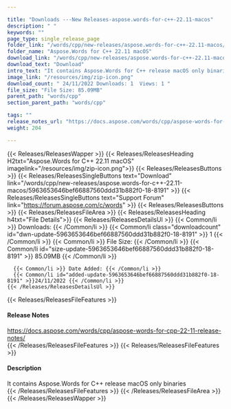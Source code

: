 ```yaml
---

title: "Downloads ---New Releases-aspose.words-for-c++-22.11-macos"
description: " "
keywords: ""
page_type: single_release_page
folder_link: "/words/cpp/new-releases/aspose.words-for-c++-22.11-macos/"
folder_name: "Aspose.Words for C++ 22.11 macOS"
download_link: "/words/cpp/new-releases/aspose.words-for-c++-22.11-macos/5963653646bef66887560ddd31b882f0-18-8191"
download_text: "Download"
intro_text: "It contains Aspose.Words for C++ release macOS only binaries"
image_link: "/resources/img/zip-icon.png"
download_count: " 24/11/2022 Downloads: 1  Views: 1 "
file_size: "File Size: 85.09MB"
parent_path: "words/cpp"
section_parent_path: "words/cpp"

tags: ""
release_notes_url: "https://docs.aspose.com/words/cpp/aspose-words-for-cpp-22-11-release-notes/"
weight: 204

---
```


{{< Releases/ReleasesWapper >}}
  {{< Releases/ReleasesHeading H2txt="Aspose.Words for C++ 22.11 macOS" imagelink="/resources/img/zip-icon.png">}}
  {{< Releases/ReleasesButtons >}}
    {{< Releases/ReleasesSingleButtons text="Download" link="/words/cpp/new-releases/aspose.words-for-c++-22.11-macos/5963653646bef66887560ddd31b882f0-18-8191" >}}
    {{< Releases/ReleasesSingleButtons text="Support Forum" link="https://forum.aspose.com/c/words" >}}
  {{< Releases/ReleasesButtons >}}
  {{< Releases/ReleasesFileArea >}}
    {{< Releases/ReleasesHeading h4txt="File Details">}}
    {{< Releases/ReleasesDetailsUl >}}
      {{< Common/li >}} Downloads: {{< /Common/li >}}
      {{< Common/li class="downloadcount" id="dwn-update-5963653646bef66887560ddd31b882f0-18-8191" >}} 1 {{< /Common/li >}}
      {{< Common/li >}} File Size: {{< /Common/li >}}
      {{< Common/li id="size-update-5963653646bef66887560ddd31b882f0-18-8191" >}} 85.09MB {{< /Common/li >}}

      {{< Common/li >}} Date Added: {{< /Common/li >}}
      {{< Common/li id="added-update-5963653646bef66887560ddd31b882f0-18-8191" >}}24/11/2022 {{< /Common/li >}}
    {{< /Releases/ReleasesDetailsUl >}}

  {{< Releases/ReleasesFileFeatures >}}
      <h4>Release Notes</h4><div><a href='https://docs.aspose.com/words/cpp/aspose-words-for-cpp-22-11-release-notes/'>https://docs.aspose.com/words/cpp/aspose-words-for-cpp-22-11-release-notes/</a></div>
  {{< /Releases/ReleasesFileFeatures >}}
  {{< Releases/ReleasesFileFeatures >}}
      <h4>Description</h4><div class="HTMLDescription">It contains Aspose.Words for C++ release macOS only binaries</div>
  {{< /Releases/ReleasesFileFeatures >}}
 {{< /Releases/ReleasesFileArea >}}
{{< /Releases/ReleasesWapper >}}



